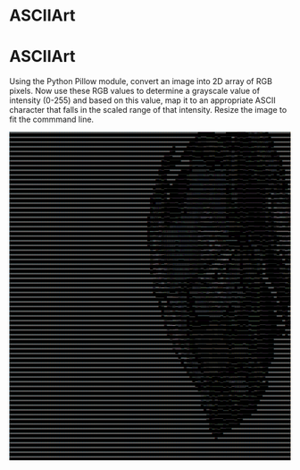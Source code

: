 # ASCIIArt

# ASCIIArt

Using the Python Pillow module, convert an image into 2D array of RGB pixels. Now use these RGB values to determine a grayscale value of intensity (0-255) and based on this value, map it to an appropriate ASCII character that falls in the scaled range of that intensity. Resize the image to fit the commmand line.

![alt text](ironmanascii.PNG)
